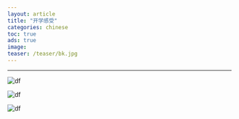```yaml
---
layout: article
title: "开学感受"
categories: chinese
toc: true
ads: true
image:
teaser: /teaser/bk.jpg
---
```


---



![df](https://github.com/storage201608/storage/blob/master/chenyifan2016/_posts/chinese/2016-09-03-20160903215245chinese.md/IMG_20160903_215050.jpg?raw=true)

![df](https://github.com/storage201608/storage/blob/master/chenyifan2016/_posts/chinese/2016-09-03-20160903215245chinese.md/IMG_20160903_212357.jpg?raw=true)

![df](https://github.com/storage201608/storage/blob/master/chenyifan2016/_posts/chinese/2016-09-03-20160903215245chinese.md/IMG_20160903_212229.jpg?raw=true)

